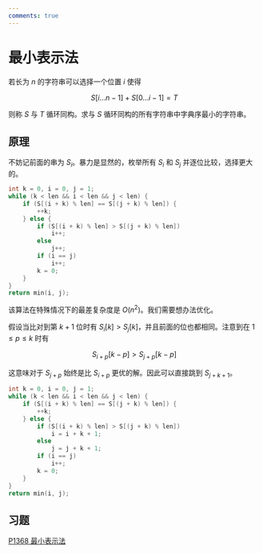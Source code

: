 ```yaml
---
comments: true
---
```


# 最小表示法

若长为 $n$ 的字符串可以选择一个位置 $i$ 使得

$$
S[i \ldots n - 1] + S[0 \ldots i - 1] = T
$$

则称 $S$ 与 $T$ 循环同构。求与 $S$ 循环同构的所有字符串中字典序最小的字符串。

## 原理

不妨记前面的串为 $S_i$。暴力是显然的，枚举所有 $S_i$ 和 $S_j$ 并逐位比较，选择更大的。

```cpp
int k = 0, i = 0, j = 1;
while (k < len && i < len && j < len) {
    if (S[(i + k) % len] == S[(j + k) % len]) {
        ++k;
    } else {
        if (S[(i + k) % len] > S[(j + k) % len])
            i++;
        else
            j++;
        if (i == j)
            i++;
        k = 0;
    }
}
return min(i, j);
```

该算法在特殊情况下的最差复杂度是 $O(n^2)$。我们需要想办法优化。

假设当比对到第 $k + 1$ 位时有 $S_i[k] > S_j[k]$，并且前面的位也都相同。注意到在 $1 \leqslant p \leqslant k$ 时有

$$
S_{i+p}[k-p] > S_{j+p}[k-p]
$$

这意味对于 $S_{j+p}$ 始终是比 $S_{i+p}$ 更优的解。因此可以直接跳到 $S_{j+k+1}$。

```cpp
int k = 0, i = 0, j = 1;
while (k < len && i < len && j < len) {
    if (S[(i + k) % len] == S[(j + k) % len]) {
        ++k;
    } else {
        if (S[(i + k) % len] > S[(j + k) % len])
            i = i + k + 1;
        else
            j = j + k + 1;
        if (i == j)
            i++;
        k = 0;
    }
}
return min(i, j);
```

## 习题

[P1368 最小表示法](https://www.luogu.com.cn/problem/P1368)
